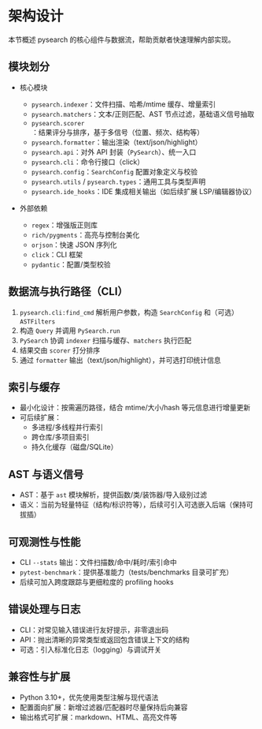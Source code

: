 # 架构设计

本节概述 pysearch 的核心组件与数据流，帮助贡献者快速理解内部实现。

## 模块划分

- 核心模块
  - `pysearch.indexer`：文件扫描、哈希/mtime 缓存、增量索引
  - `pysearch.matchers`：文本/正则匹配、AST 节点过滤，基础语义信号抽取
  - `pysearch.scorer`：结果评分与排序，基于多信号（位置、频次、结构等）
  - `pysearch.formatter`：输出渲染（text/json/highlight）
  - `pysearch.api`：对外 API 封装（`PySearch`）、统一入口
  - `pysearch.cli`：命令行接口（click）
  - `pysearch.config`：`SearchConfig` 配置对象定义与校验
  - `pysearch.utils` / `pysearch.types`：通用工具与类型声明
  - `pysearch.ide_hooks`：IDE 集成相关输出（如后续扩展 LSP/编辑器协议）

- 外部依赖
  - `regex`：增强版正则库
  - `rich/pygments`：高亮与控制台美化
  - `orjson`：快速 JSON 序列化
  - `click`：CLI 框架
  - `pydantic`：配置/类型校验

## 数据流与执行路径（CLI）

1. `pysearch.cli:find_cmd` 解析用户参数，构造 `SearchConfig` 和（可选）`ASTFilters`
2. 构造 `Query` 并调用 `PySearch.run`
3. `PySearch` 协调 `indexer` 扫描与缓存、`matchers` 执行匹配
4. 结果交由 `scorer` 打分排序
5. 通过 `formatter` 输出（text/json/highlight），并可选打印统计信息

## 索引与缓存

- 最小化设计：按需遍历路径，结合 mtime/大小/hash 等元信息进行增量更新
- 可后续扩展：
  - 多进程/多线程并行索引
  - 跨仓库/多项目索引
  - 持久化缓存（磁盘/SQLite）

## AST 与语义信号

- AST：基于 `ast` 模块解析，提供函数/类/装饰器/导入级别过滤
- 语义：当前为轻量特征（结构/标识符等），后续可引入可选嵌入后端（保持可拔插）

## 可观测性与性能

- CLI `--stats` 输出：文件扫描数/命中/耗时/索引命中
- `pytest-benchmark`：提供基准能力（tests/benchmarks 目录可扩充）
- 后续可加入跨度跟踪与更细粒度的 profiling hooks

## 错误处理与日志

- CLI：对常见输入错误进行友好提示，非零退出码
- API：抛出清晰的异常类型或返回包含错误上下文的结构
- 可选：引入标准化日志（logging）与调试开关

## 兼容性与扩展

- Python 3.10+，优先使用类型注解与现代语法
- 配置面向扩展：新增过滤器/匹配器时尽量保持后向兼容
- 输出格式可扩展：markdown、HTML、高亮文件等
